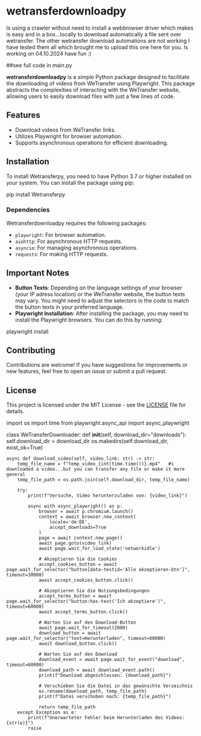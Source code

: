 # wetransferdownloadpy
Is using a crawler without need to install a webbrowser driver which makes is easy and in a box...locally to download automatically a file sent over wetransfer. The other wetransfer download automations are not working I have tested them all which brought me to upload this one here for you.  Is working on 04.10.2024 have fun :)

##see full code in main.py


**wetransferdownloadpy** is a simple Python package designed to facilitate the downloading of videos from WeTransfer using Playwright. This package abstracts the complexities of interacting with the WeTransfer website, allowing users to easily download files with just a few lines of code.

## Features

- Download videos from WeTransfer links.
- Utilizes Playwright for browser automation.
- Supports asynchronous operations for efficient downloading.

## Installation

To install Wetransferpy, you need to have Python 3.7 or higher installed on your system. You can install the package using pip:

pip install Wetransferpy


### Dependencies

Wetransferdownloadpy requires the following packages:

- `playwright`: For browser automation.
- `aiohttp`: For asynchronous HTTP requests.
- `asyncio`: For managing asynchronous operations.
- `requests`: For making HTTP requests.


## Important Notes

- **Button Texts**: Depending on the language settings of your browser (your IP adress location) or the WeTransfer website, the button texts may vary. You might need to adjust the selectors in the code to match the button texts in your preferred language.
- **Playwright Installation**: After installing the package, you may need to install the Playwright browsers. You can do this by running:

playwright install


## Contributing

Contributions are welcome! If you have suggestions for improvements or new features, feel free to open an issue or submit a pull request.

## License

This project is licensed under the MIT License - see the [LICENSE](LICENSE) file for details.


import os
import time
from playwright.async_api import async_playwright

class WeTransferDownloader:
    def __init__(self, download_dir="downloads"):
        self.download_dir = download_dir
        os.makedirs(self.download_dir, exist_ok=True)

    async def download_video(self, video_link: str) -> str:
        temp_file_name = f"temp_video_{int(time.time())}.mp4"   #i downloaded a video...but you can transfer any file or make it more general
        temp_file_path = os.path.join(self.download_dir, temp_file_name)

        try:
            print(f"Versuche, Video herunterzuladen von: {video_link}")

            async with async_playwright() as p:
                browser = await p.chromium.launch()
                context = await browser.new_context(
                    locale='de-DE',
                    accept_downloads=True
                )
                page = await context.new_page()
                await page.goto(video_link)
                await page.wait_for_load_state('networkidle')

                # Akzeptieren Sie die Cookies
                accept_cookies_button = await page.wait_for_selector("button[data-testid='Alle akzeptieren-btn']", timeout=30000)
                await accept_cookies_button.click()

                # Akzeptieren Sie die Nutzungsbedingungen
                accept_terms_button = await page.wait_for_selector("button:has-text('Ich akzeptiere')", timeout=60000)
                await accept_terms_button.click()

                # Warten Sie auf den Download-Button
                await page.wait_for_timeout(2000)
                download_button = await page.wait_for_selector("text=Herunterladen", timeout=60000)
                await download_button.click()

                # Warten Sie auf den Download
                download_event = await page.wait_for_event("download", timeout=60000)
                download_path = await download_event.path()
                print(f"Download abgeschlossen: {download_path}")

                # Verschieben Sie die Datei in das gewünschte Verzeichnis
                os.rename(download_path, temp_file_path)
                print(f"Datei verschoben nach: {temp_file_path}")

                return temp_file_path
        except Exception as e:
            print(f"Unerwarteter Fehler beim Herunterladen des Videos: {str(e)}")
            raise

